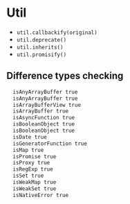 # Util

- `util.callbackify(original)`
- `util.deprecate()`
- `util.inherits()`
- `util.promisify()`

## Difference types checking

```bash
  isAnyArrayBuffer true
  isAnyArrayBuffer true
  isArrayBufferView true
  isArrayBuffer true
  isAsyncFunction true
  isBooleanObject true
  isBooleanObject true
  isDate true
  isGeneratorFunction true
  isMap true
  isPromise true
  isProxy true
  isRegExp true
  isSet true
  isWeakMap true
  isWeakSet true
  isNativeError true
```
